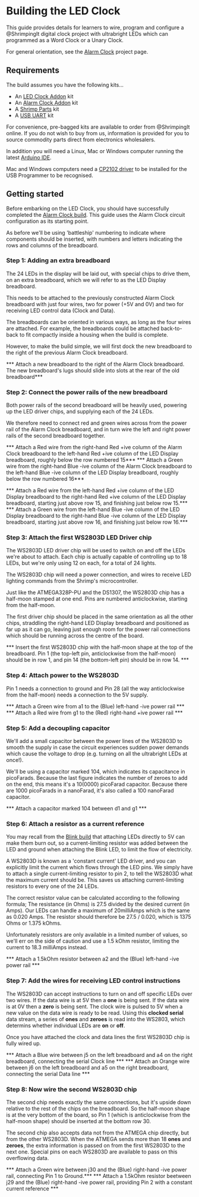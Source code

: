 # Building the LED Clock

This guide provides details for learners to wire, program and configure a @ShrimpingIt digital clock project with ultrabright LEDs which can programmed as a Word Clock or a Unary Clock.

For general orientation, see the [Alarm Clock](../clock/index.html) project page.

## Requirements

The build assumes you have the following kits...

* An [LED Clock Addon](../clock/index.html) kit
* An [Alarm Clock Addon](../clock/index.html) kit
* A [Shrimp Parts](../shrimp/index.html) kit
* A [USB UART](../cp2102/index.html) kit

For convenience, pre-bagged kits are available to order from @ShrimpingIt online. If you do not wish to buy from us, information is provided for you to source commodity parts direct from electronics wholesalers.

In addition you will need a Linux, Mac or Windows computer running the latest [Arduino IDE](../topics/ide.html). 

Mac and Windows computers need a [CP2102 driver](../cp2102/driver.html) to be installed for the USB Programmer to be recognised.

## Getting started

Before embarking on the LED Clock, you should have successfully completed the [Alarm Clock build](../clock/build.html). This guide uses the Alarm Clock circuit configuration as its starting point.

As before we'll be using 'battleship' numbering to indicate where components should be inserted, with numbers and letters indicating the rows and columns of the breadboard.

### Step 1: Adding an extra breadboard

The 24 LEDs in the display will be laid out, with special chips to drive them, on an extra breadboard, which we will refer to as the LED Display breadboard.

This needs to be attached to the previously constructed Alarm Clock breadboard with just four wires, two for power (+5V and 0V) and two for receiving LED control data (Clock and Data).

The breadboards can be oriented in various ways, as long as the four wires are attached. For example, the breadboards could be attached back-to-back to fit compactly inside a housing when the build is complete.

However, to make the build simple, we will first dock the new breadboard to the right of the previous Alarm Clock breadboard.

*** Attach a new breadboard to the right of the Alarm Clock breadboard. The new breadboard's lugs should slide into slots at the rear of the old breadboard***

### Step 2: Connect the power rails of the new breadboard

Both power rails of the second breadboard will be heavily used, powering up the LED driver chips, and supplying each of the 24 LEDs.

We therefore need to connect red and green wires across from the power rail of the Alarm Clock breadboard, and in turn wire the left and right power rails of the second breadboard together.

*** Attach a Red wire from the right-hand Red +ive column of the Alarm Clock breadboard to the left-hand Red +ive column of the LED Display breadboard, roughly below the row numbered 15***
*** Attach a Green wire from the right-hand Blue -ive column of the Alarm Clock breadboard to the left-hand Blue -ive column of the LED Display breadboard, roughly below the row numbered 16***

*** Attach a Red wire from the left-hand Red +ive column of the LED Display breadboard to the right-hand Red +ive column of the LED Display breadboard, starting just above row 15, and finishing just below row 15.***
*** Attach a Green wire from the left-hand Blue -ive column of the LED Display breadboard to the right-hand Blue -ive column of the LED Display breadboard, starting just above row 16, and finishing just below row 16.***

### Step 3: Attach the first WS2803D LED Driver chip

The WS2803D LED driver chip will be used to switch on and off the LEDs we're about to attach. Each chip is actually capable of controlling up to 18 LEDs, but we're only using 12 on each, for a total of 24 lights. 

The WS2803D chip will need a power connection, and wires to receive LED lighting commands from the Shrimp's microcontroller. 

Just like the ATMEGA328P-PU and the DS1307, the WS2803D chip has a half-moon stamped at one end. Pins are numbered anticlockwise, starting from the half-moon.  

The first driver chip should be placed in the same orientation as all the other chips, straddling the right-hand LED Display breadboard and positioned as far up as it can go, leaving just enough room for the power rail connections which should be running across the centre of the board.

*** Insert the first WS2803D chip with the half-moon shape at the top of the breadboard. Pin 1 (the top-left pin, anticlockwise from the half-moon) should be in row 1, and pin 14 (the bottom-left pin) should be in row 14. ***

### Step 4: Attach power to the WS2803D

Pin 1 needs a connection to ground and Pin 28 (all the way anticlockwise from the half-moon) needs a connection to the 5V supply.

*** Attach a Green wire from a1 to the (Blue) left-hand -ive power rail ***
*** Attach a Red wire from g1 to the (Red) right-hand +ive power rail ***

### Step 5: Add a decoupling capacitor

We'll add a small capacitor between the power lines of the WS2803D to smooth the supply in case the circuit experiences sudden power demands which cause the voltage to drop (e.g. turning on all the ultrabright LEDs at once!).

We'll be using a capacitor marked 104, which indicates its capacitance in picoFarads. Because the last figure indicates the number of zeroes to add on the end, this means it's a 10(0000) picoFarad capacitor. Because there are 1000 picoFarads in a nanoFarad, it's also called a 100 nanoFarad capacitor.

*** Attach a capacitor marked 104 between d1 and g1 ***

### Step 6: Attach a resistor as a current reference

You may recall from the [Blink build](../shrimp/build.html) that attaching LEDs directly to 5V can make them burn out, so a current-limiting resistor was added between the LED and ground when attaching the Blink LED, to limit the flow of electricity.

A WS2803D is known as a 'constant current' LED driver, and you can explicitly limit the current which flows through the LED pins. We simply have to attach a single current-limiting resistor to pin 2, to tell the WS2803D what the maximum current should be. This saves us attaching current-limiting resistors to every one of the 24 LEDs.

The correct resistor value can be calculated according to the following formula; The resistance (in Ohms) is 27.5 divided by the desired current (in Amps). Our LEDs can handle a maximum of 20milliAmps which is the same as 0.020 Amps. The resistor should therefore be 27.5 / 0.020, which is 1375 Ohms or 1.375 kOhms.

Unfortunately resistors are only available in a limited number of values, so we'll err on the side of caution and use a 1.5 kOhm resistor, limiting the current to 18.3 milliAmps instead.

*** Attach a 1.5kOhm resistor between a2 and the (Blue) left-hand -ive power rail ***

### Step 7: Add the wires for receiving LED control instructions

The WS2803D can accept instructions to turn on and off specific LEDs over two wires. If the data wire is at 5V then a **one** is being sent. If the data wire is at 0V then a **zero** is being sent. The clock wire is pulsed to 5V when a new value on the data wire is ready to be read. Using this **clocked serial** data stream, a series of **ones** and **zeroes** is read into the WS2803, which determins whether individual LEDs are **on** or **off**.

Once you have attached the clock and data lines the first WS2803D chip is fully wired up.

*** Attach a Blue wire between j5 on the left breadboard and a4 on the right breadboard, connecting the serial Clock line ***
*** Attach an Orange wire between j6 on the left breadboard and a5 on the right breadboard, connecting the serial Data line ***

### Step 8: Now wire the second WS2803D chip

The second chip needs exactly the same connections, but it's upside down relative to the rest of the chips on the breadboard. So the half-moon shape is at the very bottom of the board, so Pin 1 (which is anticlockwise from the half-moon shape) should be inserted at the bottom row 30.

The second chip also accepts data not from the ATMEGA chip directly, but from the other WS2803D. When the ATMEGA sends more than 18 **ones** and **zeroes**, the extra information is passed on from the first WS2803D to the next one. Special pins on each WS2803D are available to pass on this overflowing data.

*** Attach a Green wire between j30 and the (Blue) right-hand -ive power rail, connecting Pin 1 to Ground.***
*** Attach a 1.5kOhm resistor beetween j29 and the (Blue) right-hand -ive power rail, providing Pin 2 with a constant current reference ***
